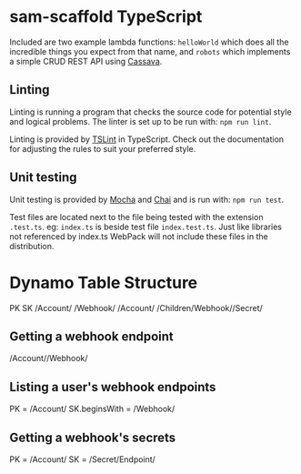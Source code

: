 # sam-scaffold TypeScript

Included are two example lambda functions: `helloWorld` which does all the incredible things you expect from that name, and `robots` which implements a simple CRUD REST API using [Cassava](https://github.com/Giftbit/cassava/).

## Linting

Linting is running a program that checks the source code for potential style and logical problems.  The linter is set up to be run with: `npm run lint`.

Linting is provided by [TSLint](https://palantir.github.io/tslint/) in TypeScript.  Check out the documentation for adjusting the rules to suit your preferred style.

## Unit testing

Unit testing is provided by [Mocha](https://mochajs.org/) and [Chai](http://chaijs.com/) and is run with: `npm run test`.
 
Test files are located next to the file being tested with the extension `.test.ts`.  eg: `index.ts` is beside test file `index.test.ts`.  Just like libraries not referenced by index.ts WebPack will not include these files in the distribution.


# Dynamo Table Structure
 PK                  SK
 /Account/<userId>     /Webhook/<id>
 /Account/<userID>     /Children/Webhook/<id>/Secret/<id>
 
 ## Getting a webhook endpoint
 /Account/<userId>/Webhook/<id>
 
 ## Listing a user's webhook endpoints
 PK = /Account/<userId>  SK.beginsWith = /Webhook/<id>
 
 ## Getting a webhook's secrets
 PK = /Account/<userId>  SK = /Secret/Endpoint/<id>